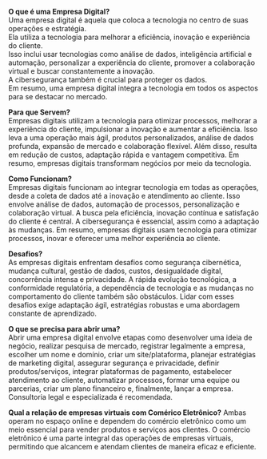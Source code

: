 **O que é uma Empresa Digital?**   
  Uma empresa digital é aquela que coloca a tecnologia no centro de suas operações e estratégia.  
Ela utiliza a tecnologia para melhorar a eficiência, inovação e experiência do cliente.   
  Isso inclui usar tecnologias como análise de dados, inteligência artificial e automação, personalizar a experiência do cliente, promover a colaboração virtual e buscar constantemente a inovação.   
A cibersegurança também é crucial para proteger os dados.   
  Em resumo, uma empresa digital integra a tecnologia em todos os aspectos para se destacar no mercado.

**Para que Servem?**   
Empresas digitais utilizam a tecnologia para otimizar processos, melhorar a experiência do cliente, impulsionar a inovação e aumentar a eficiência. Isso leva a uma operação mais ágil, produtos personalizados, análise de dados profunda, expansão de mercado e colaboração flexível. Além disso, resulta em redução de custos, adaptação rápida e vantagem competitiva. Em resumo, empresas digitais transformam negócios por meio da tecnologia.

**Como Funcionam?**  
Empresas digitais funcionam ao integrar tecnologia em todas as operações, desde a coleta de dados até a inovação e atendimento ao cliente. Isso envolve análise de dados, automação de processos, personalização e colaboração virtual. A busca pela eficiência, inovação contínua e satisfação do cliente é central. A cibersegurança é essencial, assim como a adaptação às mudanças. Em resumo, empresas digitais usam tecnologia para otimizar processos, inovar e oferecer uma melhor experiência ao cliente.

**Desafios?**  
As empresas digitais enfrentam desafios como segurança cibernética, mudança cultural, gestão de dados, custos, desigualdade digital, concorrência intensa e privacidade. A rápida evolução tecnológica, a conformidade regulatória, a dependência de tecnologia e as mudanças no comportamento do cliente também são obstáculos. Lidar com esses desafios exige adaptação ágil, estratégias robustas e uma abordagem constante de aprendizado.

**O que se precisa para abrir uma?**  
Abrir uma empresa digital envolve etapas como desenvolver uma ideia de negócio, realizar pesquisa de mercado, registrar legalmente a empresa, escolher um nome e domínio, criar um site/plataforma, planejar estratégias de marketing digital, assegurar segurança e privacidade, definir produtos/serviços, integrar plataformas de pagamento, estabelecer atendimento ao cliente, automatizar processos, formar uma equipe ou parcerias, criar um plano financeiro e, finalmente, lançar a empresa. Consultoria legal e especializada é recomendada.

**Qual a relação de empresas virtuais com Comérico Eletrônico?**
Ambas operam no espaço online e dependem do comércio eletrônico como um meio essencial para vender produtos e serviços aos clientes. O comércio eletrônico é uma parte integral das operações de empresas virtuais, permitindo que alcancem e atendam clientes de maneira eficaz e eficiente.
